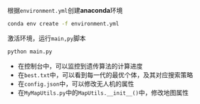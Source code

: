 根据`environment.yml`创建**anaconda**环境

```bash
conda env create -f environment.yml
```

激活环境，运行`main,py`脚本

```python
python main.py
```

- 在控制台中，可以监控到遗传算法的计算进度
- 在`best.txt`中，可以看到每一代的最优个体，及其对应搜索策略
- 在`config.json`中，可以修改无人机的属性
- 在`MyMapUtils.py`中的`MapUtils.__init__()`中，修改地图属性